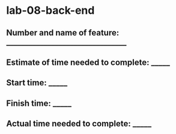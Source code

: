 # lab-08-back-end

## Number and name of feature: ________________________________

## Estimate of time needed to complete: _____

## Start time: _____

## Finish time: _____

## Actual time needed to complete: _____